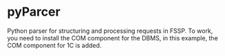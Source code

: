 # pyParcer
Python parser for structuring and processing requests in FSSP.
To work, you need to install the COM component for the DBMS, in this example, the COM component for 1C is added.
